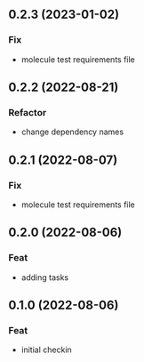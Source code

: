 ## 0.2.3 (2023-01-02)

### Fix

- molecule test requirements file

## 0.2.2 (2022-08-21)

### Refactor

- change dependency names

## 0.2.1 (2022-08-07)

### Fix

- molecule test requirements file

## 0.2.0 (2022-08-06)

### Feat

- adding tasks

## 0.1.0 (2022-08-06)

### Feat

- initial checkin
